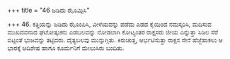 +++
title = "46 ಜಡಿದು ಝೊಮ್ಪಿಸಿ"

+++
46. ಕತ್ತಿಯನ್ನು ಜಡಿದು ಝೊಂಪಿಸಿ, ವೀಳೆಯವನ್ನು ಪಡೆದು ಎಡದ ಕೈಯಿಂದ ನಮಸ್ಕರಿಸಿ, ಮದಿಸುವ ಮುಖದವನಾದ ಘಟೋತ್ಕಚನು ಎಡಬಲವನ್ನು ನೋಡಲಾಗಿ ಕೋಟ್ಯಂತರ ರಾಕ್ಷಸರು ಜೀಯ ಎನ್ನುತ್ತಾ ಸಿಡಿಲ ಸೆರೆ ಬಿಟ್ಟಂತೆ ಭುಜವನ್ನು ತಟ್ಟಿದರು.  ದೈತ್ಯಬಲವು ಮುನ್ನುಗ್ಗಿತು. ಕಿರುಚುತ್ತ, ಆರ್ಭಟಿಸುತ್ತಾ ರಾಕ್ಷಸ ಸೇನೆ ಹೆಜ್ಜೆಹಾಕಲು ಆ ಭಾರಕ್ಕೆ ಆದಿಶೇಷ ಹಾಗೂ ಕೂರ್ಮನಿಗೆ ಮೇಲುಸಿರು ಬಂದಿತು.